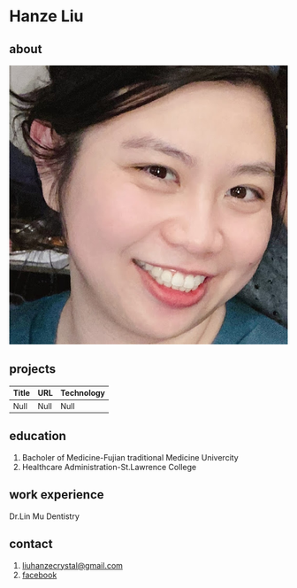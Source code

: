 # Hanze Liu
## about
![My profile image](me.jpg)
## projects
| Title| URL | Technology |
|------|-----|------------|
| Null | Null| Null |
## education
1. Bacholer of Medicine-Fujian traditional Medicine Univercity
2. Healthcare Administration-St.Lawrence College
## work experience
Dr.Lin Mu Dentistry
## contact
1. liuhanzecrystal@gmail.com
2. [facebook](https://www.facebook.com/)

